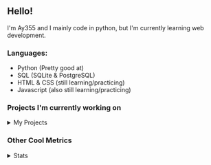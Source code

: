 ## Hello!


I'm Ay355 and I mainly code in python, but I'm currently learning web development.


### Languages:
 - Python (Pretty good at)
 - SQL (SQLite & PostgreSQL)
 - HTML & CSS (still learning/practicing)
 - Javascript (also still learning/practicing)

 
### Projects I'm currently working on

<details>
 <summary>My Projects</summary>
<br>
 
[Standle](https://discord.com/oauth2/authorize?client_id=810345494223781899&scope=bot&permissions=8)
 - A multipurpose discord bot for your discord server. Has useful and fun commands for you to mess around with. Made with [discord.py](https://www.github.com/Rapptz/discord.py).

[RoboAy355](https://github.com/Ay-355/RoboAy355)
 - A personal discord bot that I use for random things.

[Asyncdictionary](https://github.com/Ay-355/asyncdictionary)
 - An async wrapper for a dictionary API. See the README for more info.

 
That's pretty much it, other stuff is closed-source cause I'm spending most of my time learning.
 
</details>


### Other Cool Metrics


<details>
<summary>Stats</summary>
<br>
 
<a href="https://github.com/Ay-355">
 <img align="center" src="https://github-readme-stats.vercel.app/api?username=Ay-355&theme=tokyonight&show_icons=true&count_private=true&hide_border=true" />
</a><a href="https://github.com/Ay-355">
  <img align="center" src="https://github-readme-stats.vercel.app/api/top-langs/?username=Ay-355&hide=toml,yaml,cmake&layout=compact&langs_count=8&theme=tokyonight&hide_border=true" />
</a>

 
&nbsp; <!-- Space character to put some space between the different stat types. -->

 
<!--START_SECTION:waka-->
**🐱 My Github Data** 

> 🏆 400 Contributions in the Year 2021
 > 
> 📦 1.0 kB Used in Github's Storage 
 > 
> 🚫 Not Opted to Hire
 > 
> 📜 9 Public Repositories 
 > 
> 🔑 2 Private Repositories  
 > 
**I'm a Night 🦉** 

```text
🌞 Morning    7 commits      ░░░░░░░░░░░░░░░░░░░░░░░░░   3.11% 
🌆 Daytime    103 commits    ███████████░░░░░░░░░░░░░░   45.78% 
🌃 Evening    106 commits    ███████████░░░░░░░░░░░░░░   47.11% 
🌙 Night      9 commits      █░░░░░░░░░░░░░░░░░░░░░░░░   4.0%

```
📅 **I'm Most Productive on Thursday** 

```text
Monday       36 commits     ████░░░░░░░░░░░░░░░░░░░░░   16.0% 
Tuesday      32 commits     ███░░░░░░░░░░░░░░░░░░░░░░   14.22% 
Wednesday    24 commits     ██░░░░░░░░░░░░░░░░░░░░░░░   10.67% 
Thursday     42 commits     ████░░░░░░░░░░░░░░░░░░░░░   18.67% 
Friday       34 commits     ███░░░░░░░░░░░░░░░░░░░░░░   15.11% 
Saturday     31 commits     ███░░░░░░░░░░░░░░░░░░░░░░   13.78% 
Sunday       26 commits     ███░░░░░░░░░░░░░░░░░░░░░░   11.56%

```


📊 **This Week I Spent My Time On** 

```text
💬 Programming Languages: 
Bash                     34 mins             ███████████░░░░░░░░░░░░░░   45.34% 
PowerShell               18 mins             ██████░░░░░░░░░░░░░░░░░░░   24.8% 
YAML                     15 mins             █████░░░░░░░░░░░░░░░░░░░░   20.73% 
INI                      4 mins              █░░░░░░░░░░░░░░░░░░░░░░░░   6.19% 
Python                   2 mins              ░░░░░░░░░░░░░░░░░░░░░░░░░   2.83%

🔥 Editors: 
VS Code                  59 mins             ███████████████████░░░░░░   78.72% 
Notepad++                16 mins             █████░░░░░░░░░░░░░░░░░░░░   21.28%

🐱‍💻 Projects: 
starship                 59 mins             ███████████████████░░░░░░   78.72% 
Unknown Project          13 mins             ████░░░░░░░░░░░░░░░░░░░░░   18.45% 
Chromagnon               2 mins              ░░░░░░░░░░░░░░░░░░░░░░░░░   2.83%

💻 Operating System: 
Windows                  1 hr 15 mins        █████████████████████████   100.0%

```

**I Mostly Code in Python** 

```text
Python                   7 repos             ███████████████████░░░░░░   77.78% 
HTML                     1 repo              ██░░░░░░░░░░░░░░░░░░░░░░░   11.11% 
C++                      1 repo              ██░░░░░░░░░░░░░░░░░░░░░░░   11.11%

```



 Last Updated on 30/07/2021
<!--END_SECTION:waka-->
</details>
